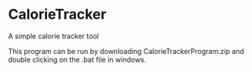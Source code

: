 # CalorieTracker
A simple calorie tracker tool

This program can be run by downloading CalorieTrackerProgram.zip and double 
clicking on the .bat file in windows.
